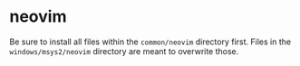 # neovim

Be sure to install all files within the `common/neovim` directory first.
Files in the `windows/msys2/neovim` directory are meant to overwrite those.
